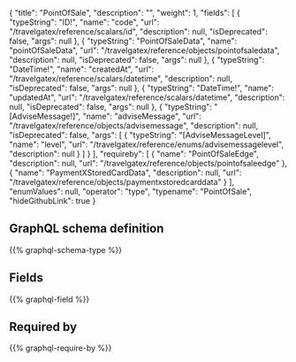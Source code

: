 {
  "title": "PointOfSale",
  "description": "",
  "weight": 1,
  "fields": [
    {
      "typeString": "ID!",
      "name": "code",
      "url": "/travelgatex/reference/scalars/id",
      "description": null,
      "isDeprecated": false,
      "args": null
    },
    {
      "typeString": "PointOfSaleData",
      "name": "pointOfSaleData",
      "url": "/travelgatex/reference/objects/pointofsaledata",
      "description": null,
      "isDeprecated": false,
      "args": null
    },
    {
      "typeString": "DateTime!",
      "name": "createdAt",
      "url": "/travelgatex/reference/scalars/datetime",
      "description": null,
      "isDeprecated": false,
      "args": null
    },
    {
      "typeString": "DateTime!",
      "name": "updatedAt",
      "url": "/travelgatex/reference/scalars/datetime",
      "description": null,
      "isDeprecated": false,
      "args": null
    },
    {
      "typeString": "[AdviseMessage!]",
      "name": "adviseMessage",
      "url": "/travelgatex/reference/objects/advisemessage",
      "description": null,
      "isDeprecated": false,
      "args": [
        {
          "typeString": "[AdviseMessageLevel]",
          "name": "level",
          "url": "/travelgatex/reference/enums/advisemessagelevel",
          "description": null
        }
      ]
    }
  ],
  "requireby": [
    {
      "name": "PointOfSaleEdge",
      "description": null,
      "url": "/travelgatex/reference/objects/pointofsaleedge"
    },
    {
      "name": "PaymentXStoredCardData",
      "description": null,
      "url": "/travelgatex/reference/objects/paymentxstoredcarddata"
    }
  ],
  "enumValues": null,
  "operator": "type",
  "typename": "PointOfSale",
  "hideGithubLink": true
}
## GraphQL schema definition

{{% graphql-schema-type %}}

## Fields

{{% graphql-field %}}

## Required by

{{% graphql-require-by %}}
